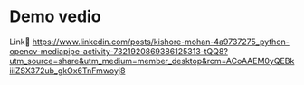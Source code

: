 # Demo vedio 
Link🔗 https://www.linkedin.com/posts/kishore-mohan-4a9737275_python-opencv-mediapipe-activity-7321920869386125313-tQQ8?utm_source=share&utm_medium=member_desktop&rcm=ACoAAEM0yQEBkiiiZSX372ub_gkOx6TnFmwoyj8
